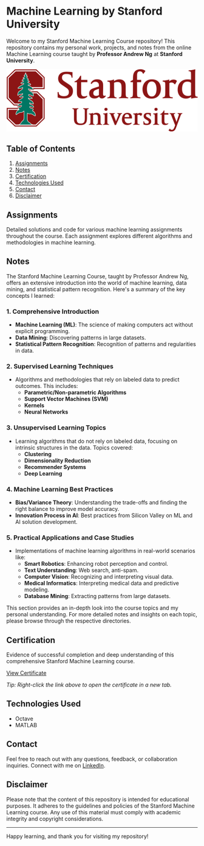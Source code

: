 # Machine Learning by Stanford University

Welcome to my Stanford Machine Learning Course repository! This repository contains my personal work, projects, and notes from the online Machine Learning course taught by **Professor Andrew Ng** at **Stanford University**.

![Machine Learning Banner](Images/SU_Logo.png)

## Table of Contents

1. [Assignments](#assignments)
2. [Notes](#notes)
3. [Certification](#certification)
4. [Technologies Used](#technologies-used)
5. [Contact](#contact)
6. [Disclaimer](#disclaimer)

## Assignments

Detailed solutions and code for various machine learning assignments throughout the course. Each assignment explores different algorithms and methodologies in machine learning.

## Notes

The Stanford Machine Learning Course, taught by Professor Andrew Ng, offers an extensive introduction into the world of machine learning, data mining, and statistical pattern recognition. Here's a summary of the key concepts I learned:

### 1. **Comprehensive Introduction** 
   - **Machine Learning (ML)**: The science of making computers act without explicit programming. 
   - **Data Mining**: Discovering patterns in large datasets.
   - **Statistical Pattern Recognition**: Recognition of patterns and regularities in data.

### 2. **Supervised Learning Techniques**
   - Algorithms and methodologies that rely on labeled data to predict outcomes. This includes:
     - **Parametric/Non-parametric Algorithms**
     - **Support Vector Machines (SVM)**
     - **Kernels**
     - **Neural Networks**

### 3. **Unsupervised Learning Topics**
   - Learning algorithms that do not rely on labeled data, focusing on intrinsic structures in the data. Topics covered:
     - **Clustering**
     - **Dimensionality Reduction**
     - **Recommender Systems**
     - **Deep Learning**

### 4. **Machine Learning Best Practices**
   - **Bias/Variance Theory**: Understanding the trade-offs and finding the right balance to improve model accuracy.
   - **Innovation Process in AI**: Best practices from Silicon Valley on ML and AI solution development.

### 5. **Practical Applications and Case Studies**
   - Implementations of machine learning algorithms in real-world scenarios like:
     - **Smart Robotics**: Enhancing robot perception and control.
     - **Text Understanding**: Web search, anti-spam.
     - **Computer Vision**: Recognizing and interpreting visual data.
     - **Medical Informatics**: Interpreting medical data and predictive modeling.
     - **Database Mining**: Extracting patterns from large datasets.

This section provides an in-depth look into the course topics and my personal understanding. For more detailed notes and insights on each topic, please browse through the respective directories.

## Certification

Evidence of successful completion and deep understanding of this comprehensive Stanford Machine Learning course.

[View Certificate](https://github.com/DilrajS/Stanford-ML-Course/raw/main/Certification/Stanford%20Course%20Certificate%20-%20Dilraj%20Sandhu.pdf)

*Tip: Right-click the link above to open the certificate in a new tab.*

## Technologies Used

- Octave
- MATLAB

## Contact

Feel free to reach out with any questions, feedback, or collaboration inquiries. Connect with me on [LinkedIn](https://www.linkedin.com/in/dilrajsandhu/).

## Disclaimer

Please note that the content of this repository is intended for educational purposes. It adheres to the guidelines and policies of the Stanford Machine Learning course. Any use of this material must comply with academic integrity and copyright considerations.

---

Happy learning, and thank you for visiting my repository!
